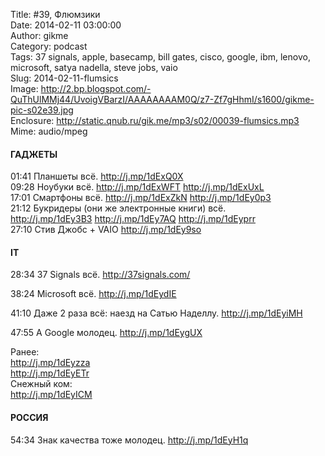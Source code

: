 Title: #39, Флюмзики  
Date: 2014-02-11 03:00:00  
Author: gikme  
Category: podcast  
Tags: 37 signals, apple, basecamp, bill gates, cisco, google, ibm, lenovo, microsoft, satya nadella, steve jobs, vaio  
Slug: 2014-02-11-flumsics  
Image: http://2.bp.blogspot.com/-QuThUlMMj44/UvoigVBarzI/AAAAAAAAM0Q/z7-Zf7gHhmI/s1600/gikme-pic-s02e39.jpg  
Enclosure: http://static.qnub.ru/gik.me/mp3/s02/00039-flumsics.mp3  
Mime: audio/mpeg

#### ГАДЖЕТЫ

01:41 Планшеты всё. <http://j.mp/1dExQ0X>  
09:28 Ноубуки всё. <http://j.mp/1dExWFT> <http://j.mp/1dExUxL>  
17:01 Смартфоны всё. <http://j.mp/1dExZkN> <http://j.mp/1dEy0p3>  
21:12 Букридеры (они же электронные книги) всё.  
<http://j.mp/1dEy3B3> <http://j.mp/1dEy7AQ> <http://j.mp/1dEyprr>  
27:10 Стив Джобс + VAIO <http://j.mp/1dEy9so>

#### IT

28:34 37 Signals всё. <http://37signals.com/>

38:24 Microsoft всё. <http://j.mp/1dEydIE>

41:10 Даже 2 раза всё: наезд на Сатью Наделлу. <http://j.mp/1dEyiMH>

47:55 А Google молодец. <http://j.mp/1dEygUX>

Ранее:  
<http://j.mp/1dEyzza>  
<http://j.mp/1dEyETr>  
Снежный ком:  
<http://j.mp/1dEyICM>

#### РОССИЯ

54:34 Знак качества тоже молодец. <http://j.mp/1dEyH1q>

